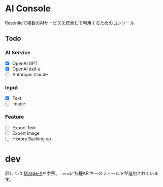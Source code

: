 # AI Console
Resoniteで複数のAIサービスを統合して利用するためのコンソール

## Todo
### AI Service
- [x] OpenAI GPT
- [x] OpenAI dall-e
- [ ] Anthropic Claude

### Input
- [x] Text
- [ ] Image

### Feature
- [ ] Export Text
- [ ] Export Image
- [ ] History Backing up

# dev
詳しくは [Mirage-X](https://github.com/rheniumNV/mirage-x-template)を参照。
`.env`に各種APIキーのフィールドが追加されています。
